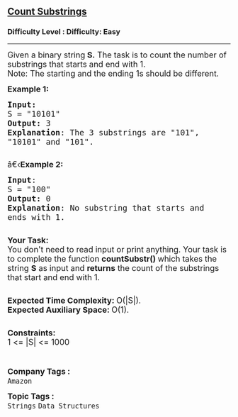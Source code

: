 <h2><a href="https://www.geeksforgeeks.org/problems/count-substrings0427/1?page=10&category=Strings&sortBy=submissions">Count Substrings</a></h2><h3>Difficulty Level : Difficulty: Easy</h3><hr><div class="problems_problem_content__Xm_eO"><p><span style="font-size: 18px;">Given a binary string<strong> S.</strong> The task is to count the number of substrings that starts and end with 1.<br>Note: The starting and the ending 1s should be different.</span></p>
<p><span style="font-size: 18px;"><strong>Example 1:</strong></span></p>
<pre><span style="font-size: 18px;"><strong>Input:</strong>
S = "10101"
<strong>Output:</strong> 3
<strong>Explanation</strong>: The 3 substrings are "101",
"10101" and "101".
</span>
</pre>
<p><span style="font-size: 18px;">â€‹<strong>Example 2:</strong></span></p>
<pre><span style="font-size: 18px;"><strong>Input</strong>: 
S = "100"
<strong>Output:</strong> 0
<strong>Explanation</strong>: No substring that starts and
ends with 1.</span>
</pre>
<p><br><span style="font-size: 18px;"><strong>Your Task:</strong><br>You don't need to read input or print anything. Your task is to complete the function&nbsp;<strong>countSubstr()&nbsp;</strong>which takes the string <strong>S</strong> as input and <strong>returns</strong> the count of the substrings that start and end with 1.</span></p>
<p><br><span style="font-size: 18px;"><strong>Expected Time Complexity:&nbsp;</strong>O(|S|).<br><strong>Expected Auxiliary Space:&nbsp;</strong>O(1).</span></p>
<p><br><span style="font-size: 18px;"><strong>Constraints:</strong><br>1 &lt;= |S| &lt;= 1000</span></p>
<p>&nbsp;</p></div><p><span style=font-size:18px><strong>Company Tags : </strong><br><code>Amazon</code>&nbsp;<br><p><span style=font-size:18px><strong>Topic Tags : </strong><br><code>Strings</code>&nbsp;<code>Data Structures</code>&nbsp;